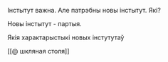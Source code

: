 

Інстытут важна.
Але патрэбны новы інстытут. Які?

Новы інстытут - партыя.

Якія характарыстыкі новых інстутутаў

[[@ шкляная столя]]
